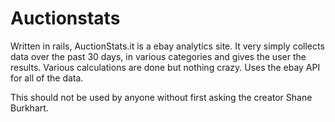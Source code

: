 Auctionstats
========================

Written in rails, AuctionStats.it is a ebay analytics site.  It very simply collects data over the past 30 days, in various categories and gives the user the results.  Various calculations are done but nothing crazy.  Uses the ebay API for all of the data. 

This should not be used by anyone without first asking the creator Shane Burkhart.



